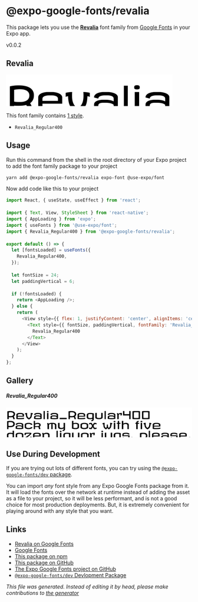 # @expo-google-fonts/revalia

This package lets you use the [**Revalia**](https://fonts.google.com/specimen/Revalia) font family from [Google Fonts](https://fonts.google.com/) in your Expo app.

v0.0.2

## Revalia

![Revalia](./font-family.png)

This font family contains [1 style](#gallery).

- `Revalia_Regular400`

## Usage

Run this command from the shell in the root directory of your Expo project to add the font family package to your project
```sh
yarn add @expo-google-fonts/revalia expo-font @use-expo/font
```

Now add code like this to your project
```js
import React, { useState, useEffect } from 'react';

import { Text, View, StyleSheet } from 'react-native';
import { AppLoading } from 'expo';
import { useFonts } from '@use-expo/font';
import { Revalia_Regular400 } from '@expo-google-fonts/revalia';

export default () => {
  let [fontsLoaded] = useFonts({
    Revalia_Regular400,
  });

  let fontSize = 24;
  let paddingVertical = 6;

  if (!fontsLoaded) {
    return <AppLoading />;
  } else {
    return (
      <View style={{ flex: 1, justifyContent: 'center', alignItems: 'center' }}>
        <Text style={{ fontSize, paddingVertical, fontFamily: 'Revalia_Regular400' }}>
          Revalia_Regular400
        </Text>
      </View>
    );
  }
};

```

## Gallery

##### Revalia_Regular400
![Revalia_Regular400](./b093f6aebb81a6ee15d476875815645a7d5544b359370f2565d91a77dfa8d3e6.ttf.png)


## Use During Development

If you are trying out lots of different fonts, you can try using the [`@expo-google-fonts/dev` package](https://www.npmjs.com/package/@expo-google-fonts/dev).

You can import *any* font style from any Expo Google Fonts package from it. It will load the fonts
over the network at runtime instead of adding the asset as a file to your project, so it will be 
less performant, and is not a good choice for most production deployments. But, it is extremely convenient
for playing around with any style that you want.

## Links

- [Revalia on Google Fonts](https://fonts.google.com/specimen/Revalia)
- [Google Fonts](https://fonts.google.com/)
- [This package on npm](https://www.npmjs.com/package/@expo-google-fonts/revalia)
- [This package on GitHub](https://github.com/expo/google-fonts/tree/master/font-packages/revalia)
- [The Expo Google Fonts project on GitHub](https://github.com/expo/google-fonts)
- [`@expo-google-fonts/dev` Devlopment Package](https://github.com/expo/google-fonts/tree/master/font-packages/dev)


*This file was generated. Instead of editing it by head, please make contributions to [the generator](https://github.com/expo/google-fonts/tree/master/packages/generator)*

